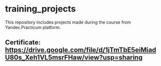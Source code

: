 # training_projects
This repository includes projects made during the course from Yandex.Practicum platform.
## Certificate: https://drive.google.com/file/d/1jTmTbE5eiMiadU80s_Xeh1VL5msrFHaw/view?usp=sharing
